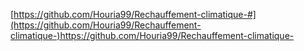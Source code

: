 [https://github.com/Houria99/Rechauffement-climatique-#](https://github.com/Houria99/Rechauffement-climatique-)https://github.com/Houria99/Rechauffement-climatique-

